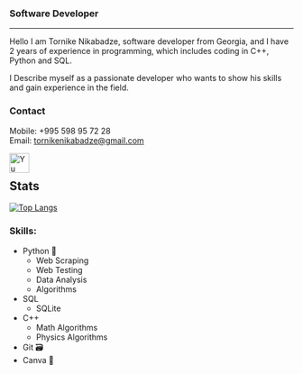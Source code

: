 ### Software Developer
---
Hello I am Tornike Nikabadze, software developer from Georgia, and I have 2 years of experience in programming, which includes coding in C++, Python and SQL. 

I Describe myself as a passionate developer who wants to show his skills and gain experience in the field. 

### Contact
Mobile: +995 598 95 72 28
<br>
Email: tornikenikabadze@gmail.com

<a href="https://www.linkedin.com/in/tornike-nikabadze-1b080823b/">
   <img align="left" src="https://raw.githubusercontent.com/yushi1007/yushi1007/main/images/linkedin.svg" alt="Yu Shi | LinkedIn" width="35px"/>
</a>
<br>

## Stats

[![Top Langs](https://github-readme-stats.vercel.app/api/top-langs/?username=TokaTok&layout=compact)](https://github.com/yushi1007)

### Skills:
* Python 🐍
    * Web Scraping
    * Web Testing
    * Data Analysis
    * Algorithms
* SQL
    * SQLite
* C++
    * Math Algorithms
    * Physics Algorithms
* Git 🗃️
* Canva 🖖
